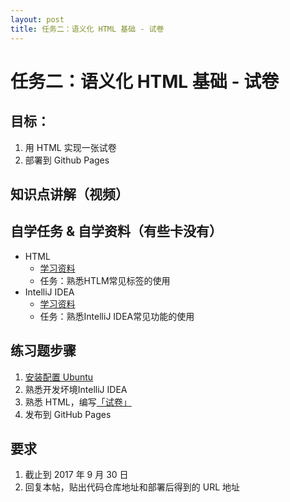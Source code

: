 ```yaml
---
layout: post
title: 任务二：语义化 HTML 基础 - 试卷
---
```


# 任务二：语义化 HTML 基础 - 试卷

## 目标：

1. 用 HTML 实现一张试卷
2. 部署到 Github Pages

## 知识点讲解（视频）

## 自学任务 & 自学资料（有些卡没有）

- HTML
  - [学习资料](http://w3school.com.cn/html/index.asp)
  - 任务：熟悉HTLM常见标签的使用
- IntelliJ IDEA
  - [学习资料](http://wiki.jikexueyuan.com/project/intellij-idea-tutorial/)
  - 任务：熟悉IntelliJ IDEA常见功能的使用

## 练习题步骤

1. [安装配置 Ubuntu](https://school.thoughtworks.cn/linux-setup/zh-hans/)
2. 熟悉开发坏境IntelliJ IDEA
3. 熟悉 HTML，编写[「试卷」](https://github.com/tws-online-quiz/exam-paper/blob/master/mockup.png)
4. 发布到 GitHub Pages

## 要求

1. 截止到 2017 年 9 月 30 日
2. 回复本帖，贴出代码仓库地址和部署后得到的 URL 地址